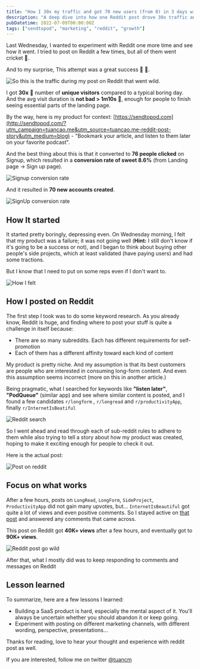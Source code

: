 ```yaml
---
title: "How I 30x my traffic and got 70 new users (from 0) in 3 days with Reddit"
description: "A deep dive into how one Reddit post drove 30x traffic and 70 new signups for SendToPod in just 3 days."
pubDatetime: 2022-07-09T00:00:00Z
tags: ["sendtopod", "marketing", "reddit", "growth"]
---
```


Last Wednesday, I wanted to experiment with Reddit one more time and see how it went. I tried to post on Reddit a few times, but all of them went cricket 🦗. 

And to my surprise, This attempt was a great success 💪 🥳.

![So this is the traffic during my post on Reddit that went wild.](/assets/img/2022/reddit-traffic/traffic-spike.png)

I got **30x** 🤯 number of **unique visitors** compared to a typical boring day. And the avg visit duration is **not bad > 1m10s** 🤔, enough for people to finish seeing essential parts of the landing page.

By the way, here is my product for context: [https://sendtopod.com](http://sendtopod.com/?utm_campaign=tuancao.me&utm_source=tuancao.me-reddit-post-story&utm_medium=blog) - "Bookmark your article, and listen to them later on your favorite podcast".

And the best thing about this is that it converted to **76 people clicked** on Signup, which resulted in a **conversion rate of sweet 8.6%** (from Landing page -> Sign up page). 

![Signup conversion rate](/assets/img/2022/reddit-traffic/signup-conversion.png)

And it resulted in **70 new accounts created**.

![SignUp conversion rate](/assets/img/2022/reddit-traffic/signup-by-days.png)

## How It started

It started pretty boringly, depressing even. On Wednesday morning, I felt that my product was a failure; it was not going well (**Hint:** I still don't know if it's going to be a success or not), and I began to think about buying other people's side projects, which at least validated (have paying users) and had some tractions.  

But I know that I need to put on some reps even if I don't want to.

![How I felt](/assets/img/2022/reddit-traffic/how-i-felt.png)

## How I posted on Reddit

The first step I took was to do some keyword research. As you already know, Reddit is huge, and finding where to post your stuff is quite a challenge in itself because:
- There are so many subreddits. Each has different requirements for self-promotion
- Each of them has a different affinity toward each kind of content

My product is pretty niche. And my assumption is that its best customers are people who are interested in consuming long-form content. And even this assumption seems incorrect (more on this in another article.)

Being pragmatic, what I searched for keywords like **"listen later"**, **"PodQueue"** (similar app) and see where similar content is posted, and I found a few candidates `r/longform` , `r/longread`  and `r/productivityApp`, finally `r/InternetIsBeatiful`

![Reddit search](/assets/img/2022/reddit-traffic/reddit-search.jpeg)

So I went ahead and read through each of sub-reddit rules to adhere to them while also trying to tell a story about how my product was created, hoping to make it exciting enough for people to check it out.

Here is the actual post:

![Post on reddit](/assets/img/2022/reddit-traffic/reddit-post.jpeg)

## Focus on what works
After a few hours, posts on `LongRead`, `LongForm`, `SideProject`, `ProductivityApp` did not gain many upvotes, but... `InternetIsBeautiful` got quite a lot of views and even positive comments. So I stayed active on [that post](https://www.reddit.com/r/InternetIsBeautiful/comments/vsmbo9/bookmark_an_web_article_and_listen_to_them_later/) and answered any comments that came across.

This post on Reddit got **40K+ views** after a few hours, and eventually got to **90K+ views**.

![Reddit post go wild](/assets/img/2022/reddit-traffic/reddit-post-wild.jpeg)

After that, what I mostly did was to keep responding to comments and messages on Reddit

## Lesson learned
To summarize, here are a few lessons I learned:
- Building a SaaS product is hard, especially the mental aspect of it. You'll always be uncertain whether you should abandon it or keep going.
- Experiment with posting on different marketing channels, with different wording, perspective, presentations...

Thanks for reading, love to hear your thought and experience with reddit post as well.

If you are interested, follow me on twitter [@tuancm](https://twitter.com/tuancm)